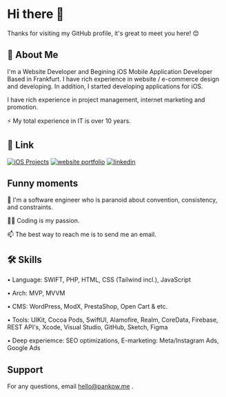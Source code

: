 
# Hi there 👋

Thanks for visiting my GitHub profile, it's great to meet you here! 😊


## 🚀 About Me
I'm a Website Developer and Begining iOS Mobile Application Developer Based in Frankfurt. I have rich experience in website / e-commerce design and developing. In addition, I started developing applications for iOS.

I have rich experience in project management, internet marketing and promotion.

⚡️ My total experience in IT is over 10 years.

## 🔗 Link
[![iOS Projects](https://img.shields.io/badge/iOS-Swift%20Projects-yellow)](https://github.com/aleksander-pankow/NyaWeather)
[![website portfolio](https://img.shields.io/badge/my_portfolio-000?style=for-the-badge&logo=ko-fi&logoColor=white)](https://www.pankow.me/works/)
[![linkedin](https://img.shields.io/badge/linkedin-0A66C2?style=for-the-badge&logo=linkedin&logoColor=white)](https://www.linkedin.com/in/aleksander-pankow/)


## Funny moments
🔭 I'm a software engineer who is paranoid about convention, consistency, and constraints.

🧑‍💻 Coding is my passion.

📫 The best way to reach me is to send me an email.


## 🛠 Skills
• Language: SWIFT, PHP, HTML, CSS (Tailwind incl.), JavaScript 

• Arch: MVP, MVVM

• CMS: WordPress, ModX, PrestaShop, Open Cart & etc.

• Tools: UIKit, Cocoa Pods, SwiftUI, Alamofire, Realm, CoreData, Firebase, REST API's, Xcode, Visual Studio, GitHub, Sketch, Figma

• Deep experiemce: SEO optimizations, E-marketing: Meta/Instagram Ads, Google Ads


## Support

For any questions, email hello@pankow.me .


